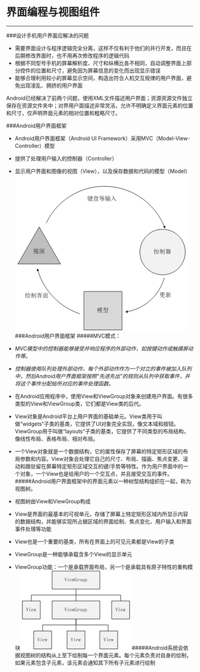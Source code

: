 # 界面编程与视图组件
---
###设计手机用户界面应解决的问题
* 需要界面设计与程序逻辑完全分离，这样不仅有利于他们的并行开发，而且在后期修改界面时，也不用再次修改程序的逻辑代码
* 根据不同型号手机的屏幕解析度、尺寸和纵横比各不相同，自动调整界面上部分控件的位置和尺寸，避免因为屏幕信息的变化而出现显示错误
* 能够合理利用较小的屏幕显示空间，构造出符合人机交互规律的用户界面，避免出现凌乱、拥挤的用户界面

Android已经解决了前两个问题，使用XML文件描述用户界面；资源资源文件独立保存在资源文件夹中；对界用户面描述非常灵活，允许不明确定义界面元素的位置和尺寸，仅声明界面元素的相对位置和粗略尺寸。

###Android用户界面框架
* Android用户界面框架（Android UI Framework）采用MVC（Model-View-Controller）模型
* 提供了处理用户输入的控制器（Controller）
* 显示用户界面和图像的视图（View），以及保存数据和代码的模型（Model）
![](09.png)
###Android用户界面框架
#####MVC模式：
 * *MVC模型中的控制器能够接受并响应程序的外部动作，如按键动作或触摸屏动作等*。
 * *控制器使用队列处理外部动作，每个外部动作作为一个对立的事件被加入队列中，然后Android用户界面框架按照“先进先出”的规则从队列中获取事件，并将这个事件分配给所对应的事件处理函数。*

* 在Android应用程序中，使用View和ViewGroup对象来创建用户界面。有很多类型的View和ViewGroup类，它们都是View类的后代。
* View对象是Android平台上用户界面的基础单元。View类用于叫做“widgets“子类的基类，它提供了UI对象完全实现，像文本域和按钮。ViewGroup用于叫做“layouts”子类的基类，它提供了不同类型的布局结构，像线性布局、表格布局、相对布局。
* 一个View对象就是一个数据结构，它的属性保存了屏幕的特定矩形区域的布局参数和内容。View对象会处理它自己的尺寸、布局、描画、焦点变更、滚动和跟驻留在屏幕特定矩形区域交互的键/手势等特性。作为用户界面中的一个对象，一个View也是给用户的一个交互点，并且接受交互的事件。
#####Android用户界面框架中的界面元素以一种树型结构组织在一起，称为视图树。
* 视图树由View和ViewGroup构成
* View是界面的最基本的可视单元，存储了屏幕上特定矩形区域内所显示内容的数据结构，并能够实现所占据区域的界面绘制、焦点变化、用户输入和界面事件处理等功能
* View也是一个重要的基类，所有在界面上的可见元素都是View的子类
* ViewGroup是一种能够承载含多个View的显示单元
* ViewGroup功能：一个是承载界面布局，另一个是承载具有原子特性的重构模块
![](10.png)
#####Android系统会依据视图树的结构从上至下绘制每一个界面元素。每个元素负责对自身的绘制，如果元素包含子元素，该元素会通知其下所有子元素进行绘制
